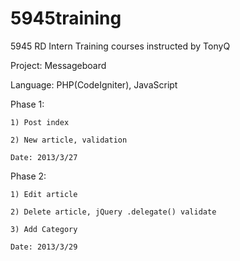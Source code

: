 5945training
============

5945 RD Intern Training courses instructed by TonyQ

Project: Messageboard

Language: PHP(CodeIgniter), JavaScript

Phase 1: 

	1) Post index

	2) New article, validation

	Date: 2013/3/27

Phase 2:

	1) Edit article

	2) Delete article, jQuery .delegate() validate

	3) Add Category

	Date: 2013/3/29